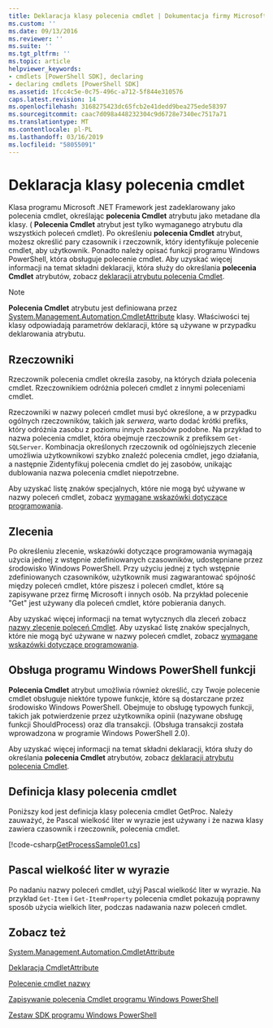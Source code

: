 ```yaml
---
title: Deklaracja klasy polecenia cmdlet | Dokumentacja firmy Microsoft
ms.custom: ''
ms.date: 09/13/2016
ms.reviewer: ''
ms.suite: ''
ms.tgt_pltfrm: ''
ms.topic: article
helpviewer_keywords:
- cmdlets [PowerShell SDK], declaring
- declaring cmdlets [PowerShell SDK]
ms.assetid: 1fcc4c5e-0c75-496c-a712-5f844e310576
caps.latest.revision: 14
ms.openlocfilehash: 3168275423dc65fcb2e41dedd9bea275ede58397
ms.sourcegitcommit: caac7d098a448232304c9d6728e7340ec7517a71
ms.translationtype: MT
ms.contentlocale: pl-PL
ms.lasthandoff: 03/16/2019
ms.locfileid: "58055091"
---
```

# <a name="cmdlet-class-declaration"></a>Deklaracja klasy polecenia cmdlet

Klasa programu Microsoft .NET Framework jest zadeklarowany jako polecenia cmdlet, określając **polecenia Cmdlet** atrybutu jako metadane dla klasy. ( **Polecenia Cmdlet** atrybut jest tylko wymaganego atrybutu dla wszystkich poleceń cmdlet). Po określeniu **polecenia Cmdlet** atrybut, możesz określić pary czasownik i rzeczownik, który identyfikuje polecenie cmdlet, aby użytkownik. Ponadto należy opisać funkcji programu Windows PowerShell, która obsługuje polecenie cmdlet. Aby uzyskać więcej informacji na temat składni deklaracji, która służy do określania **polecenia Cmdlet** atrybutów, zobacz [deklaracji atrybutu polecenia Cmdlet](./cmdlet-attribute-declaration.md).

> [!NOTE]
> **Polecenia Cmdlet** atrybutu jest definiowana przez [System.Management.Automation.CmdletAttribute](/dotnet/api/System.Management.Automation.CmdletAttribute) klasy. Właściwości tej klasy odpowiadają parametrów deklaracji, które są używane w przypadku deklarowania atrybutu.

## <a name="nouns"></a>Rzeczowniki

Rzeczownik polecenia cmdlet określa zasoby, na których działa polecenia cmdlet. Rzeczownikiem odróżnia poleceń cmdlet z innymi poleceniami cmdlet.

Rzeczowniki w nazwy poleceń cmdlet musi być określone, a w przypadku ogólnych rzeczowników, takich jak *serwera*, warto dodać krótki prefiks, który odróżnia zasobu z poziomu innych zasobów podobne. Na przykład to nazwa polecenia cmdlet, która obejmuje rzeczownik z prefiksem `Get-SQLServer`. Kombinacja określonych rzeczownik od ogólniejszych zlecenie umożliwia użytkownikowi szybko znaleźć polecenia cmdlet, jego działania, a następnie Zidentyfikuj polecenia cmdlet do jej zasobów, unikając dublowania nazwa polecenia cmdlet niepotrzebne.

Aby uzyskać listę znaków specjalnych, które nie mogą być używane w nazwy poleceń cmdlet, zobacz [wymagane wskazówki dotyczące programowania](./required-development-guidelines.md).

## <a name="verbs"></a>Zlecenia

Po określeniu zlecenie, wskazówki dotyczące programowania wymagają użycia jednej z wstępnie zdefiniowanych czasowników, udostępniane przez środowisko Windows PowerShell. Przy użyciu jednej z tych wstępnie zdefiniowanych czasowników, użytkownik musi zagwarantować spójność między poleceń cmdlet, które piszesz i poleceń cmdlet, które są zapisywane przez firmę Microsoft i innych osób. Na przykład polecenie "Get" jest używany dla poleceń cmdlet, które pobierania danych.

Aby uzyskać więcej informacji na temat wytycznych dla zleceń zobacz [nazwy zlecenie poleceń Cmdlet](./approved-verbs-for-windows-powershell-commands.md). Aby uzyskać listę znaków specjalnych, które nie mogą być używane w nazwy poleceń cmdlet, zobacz [wymagane wskazówki dotyczące programowania](./required-development-guidelines.md).

## <a name="supporting-windows-powershell-functionality"></a>Obsługa programu Windows PowerShell funkcji

**Polecenia Cmdlet** atrybut umożliwia również określić, czy Twoje polecenie cmdlet obsługuje niektóre typowe funkcje, które są dostarczane przez środowisko Windows PowerShell. Obejmuje to obsługę typowych funkcji, takich jak potwierdzenie przez użytkownika opinii (nazywane obsługę funkcji ShouldProcess) oraz dla transakcji. (Obsługa transakcji została wprowadzona w programie Windows PowerShell 2.0).

Aby uzyskać więcej informacji na temat składni deklaracji, która służy do określania **polecenia Cmdlet** atrybutów, zobacz [deklaracji atrybutu polecenia Cmdlet](./cmdlet-attribute-declaration.md).

## <a name="cmdlet-class-definition"></a>Definicja klasy polecenia cmdlet

Poniższy kod jest definicja klasy polecenia cmdlet GetProc. Należy zauważyć, że Pascal wielkość liter w wyrazie jest używany i że nazwa klasy zawiera czasownik i rzeczownik, polecenia cmdlet.

[!code-csharp[GetProcessSample01.cs](../../powershell-sdk-samples/SDK-2.0/csharp/GetProcessSample01/GetProcessSample01.cs#L33-L34 "GetProcessSample01.cs")]

## <a name="pascal-casing"></a>Pascal wielkość liter w wyrazie

Po nadaniu nazwy poleceń cmdlet, użyj Pascal wielkość liter w wyrazie. Na przykład `Get-Item` i `Get-ItemProperty` polecenia cmdlet pokazują poprawny sposób użycia wielkich liter, podczas nadawania nazw poleceń cmdlet.

## <a name="see-also"></a>Zobacz też

[System.Management.Automation.CmdletAttribute](/dotnet/api/System.Management.Automation.CmdletAttribute)

[Deklaracja CmdletAttribute](./cmdlet-attribute-declaration.md)

[Polecenie cmdlet nazwy](./approved-verbs-for-windows-powershell-commands.md)

[Zapisywanie polecenia Cmdlet programu Windows PowerShell](./writing-a-windows-powershell-cmdlet.md)

[Zestaw SDK programu Windows PowerShell](../windows-powershell-reference.md)
